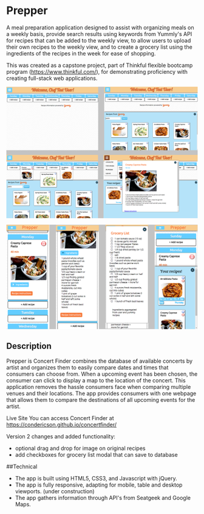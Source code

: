 # Prepper

A meal preparation application designed to assist with organizing meals on a weekly basis, provide search results using keywords from Yummly's API for recipes that can be added to the weekly view, to allow users to upload their own recipes to the weekly view, and to create a grocery list using the ingredients of the recipes in the week for ease of shopping.

This was created as a capstone project, part of Thinkful flexible bootcamp program (https://www.thinkful.com/), for demonstrating proficiency with creating full-stack web applications.

![Screenshots](https://github.com/condericson/mealprepapp/blob/master/readme_images/desktop.png)

![Screenshots](https://github.com/condericson/mealprepapp/blob/master/readme_images/responsive.png)


## Description
Prepper is Concert Finder combines the database of available concerts by artist and organizes them to easily compare dates and times that consumers can choose from. When a upcoming event has been chosen, the consumer can click to display a map to the location of the concert. This application removes the hassle consumers face when comparing multiple venues and their locations. The app provides consumers with one webpage that allows them to compare the destinations of all upcoming events for the artist.  

Live Site
You can access Concert Finder at https://condericson.github.io/concertfinder/


Version 2 changes and added functionality:
* optional drag and drop for image on original recipes
* add checkboxes for grocery list modal that can save to database





##Technical
* The app is built using HTML5, CSS3, and Javascript with jQuery.
* The app is fully responsive, adapting for mobile, table and desktop viewports. (under construction)
* The app gathers information through API's from Seatgeek and Google Maps.